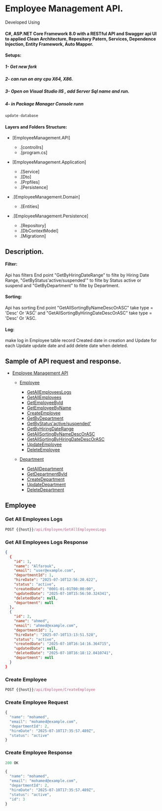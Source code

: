 # Employee Management API.

<p>Developed Using <h4>C#, ASP.NET Core Framework 8.0 with a RESTful API
and Swagger api UI to applied Clean Architecture, Repository Patern, Services, Dependence Injection, Entity Framework, Auto Mapper.</h4></p>

#### Setups:
##### 1- Get new fork
##### 2- can run on any cpu X64, X86.
##### 3- Open on Visual Studio IIS , add Server Sql name and run.
##### 4- in Package Manager Console runn
```js
update-database
```


#### Layers and Folders Structure:

- [EmployeeManagement.API]
    - .[controllrs]
    - .[program.cs]
      
- [EmployeeManagement.Application]
    - .[Service]
    - .[Dto]
    - .[Prpfiles]
    - .[Persistence]
      
- .[EmployeeManagement.Domain]
    - .[Entities]
      
- .[EmployeeManagement.Persistence]
    - .[Repository]
    - .[DbContextModel]
    - .[Migrationn]

## Description.
#### Filter:
Api has filters End point "GetByHiringDateRange" to filte by Hiring Date Range, "GetByStatus'active/suspended'" to filte by Status active or suspend and "GetByDepartment" to filte by Department.

#### Sorting:
Api has sorting End point "GetAllSortingByNameDescOrASC" take type = 'Desc' Or 'ASC' and "GetAllSortingByHiringDateDescOrASC" take type = 'Desc' Or 'ASC.

#### Log:
make log in Employee table record Created date in creation and Update for each Update update date and add delete date when deleted.


## Sample of API request and response.

- [Employee Management API](#employee-management-api)
  
  - [Employee](#Employee)
    - [GetAllEmployeesLogs](#GetAllEmployeesLogs)
    - [GetAllEmployees](#GetAllEmployees)
    - [GetEmployeeById](#GetEmployeeById)
    - [GetEmployeeByName](#GetEmployeeByName)
    - [CreateEmployee](#CreateEmployee)
    - [GetByDepartment](#GetByDepartment)
    - [GetByStatus'active/suspended'](#GetByStatus'active/suspended')
    - [GetByHiringDateRange](#GetByHiringDateRange)
    - [GetAllSortingByNameDescOrASC](#GetAllSortingByNameDescOrASC)
    - [GetAllSortingByHiringDateDescOrASC](#GetAllSortingByHiringDateDescOrASC)
    - [UpdateEmployee](#UpdateEmployee)
    - [DeleteEmployee](#DeleteEmployee)


  - [Department](#Department)
    - [GetAllDepartment](#GetAllDepartment)
    - [GetDepartmentById](#GetDepartmentById)
    - [CreateDepartment](#CreateDepartment)
    - [UpdateDepartment](#UpdateDepartment)
    - [DeleteDepartment](#DeleteDepartment)
   
  
## Employee

### Get All Employees Logs

```js
POST {{host}}/api/Employee/GetAllEmployeesLogs
```

### Get All Employees Logs Response

```json
{
  {
    "id": 1,
    "name": "Alfarouk",
    "email": "user@example.com",
    "departmentId": 1,
    "hireDate": "2025-07-10T12:56:20.622",
    "status": "active",
    "createdDate": "0001-01-01T00:00:00",
    "updatedDate": "2025-07-10T15:56:50.324341",
    "deletedDate": null,
    "department": null
  },
  {
    "id": 2,
    "name": "ahmed",
    "email": "ahmed@example.com",
    "departmentId": 1,
    "hireDate": "2025-07-10T13:13:51.528",
    "status": "active",
    "createdDate": "2025-07-10T16:14:16.364715",
    "updatedDate": null,
    "deletedDate": "2025-07-10T16:18:12.0410741",
    "department": null
  }
}
```

### Create Employee

```js
POST {{host}}/api/Employee/CreateEmployee
```

### Create Employee Request

```js
{
  "name": "mohamed",
  "email": "mohamed@example.com",
  "departmentId": 2,
  "hireDate": "2025-07-10T17:35:57.489Z",
  "status": "active"
}
```

### Create Employee Response

```js
200 OK
```

```js
{
  "name": "mohamed",
  "email": "mohamed@example.com",
  "departmentId": 2,
  "hireDate": "2025-07-10T17:35:57.489Z",
  "status": "active",
  "id": 3
}
```



